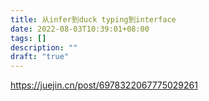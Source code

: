 ```yaml
---
title: 从infer到duck typing到interface
date: 2022-08-03T10:39:01+08:00
tags: []
description: ""
draft: "true"
---
```


https://juejin.cn/post/6978322067775029261
